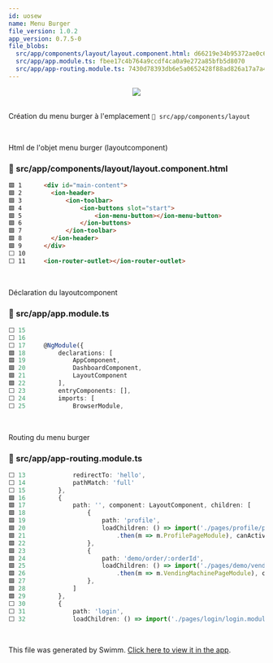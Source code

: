 ```yaml
---
id: uosew
name: Menu Burger
file_version: 1.0.2
app_version: 0.7.5-0
file_blobs:
  src/app/components/layout/layout.component.html: d66219e34b95372ae0c659e3379f5bd220438190
  src/app/app.module.ts: fbee17c4b764a9ccdf4ca0a9e272a85bfb5d8070
  src/app/app-routing.module.ts: 7430d78393db6e5a0652428f88ad826a17a7a44d
---
```


<div align="center"><img src="https://firebasestorage.googleapis.com/v0/b/swimmio-content/o/repositories%2FZ2l0aHViJTNBJTNBaGVtZW5nby1hcHAlM0ElM0FoeXBlcmRlc3RydQ%3D%3D%2Fbfdb978a-eec1-4452-a1f3-a7a808ebb195.gif?alt=media&token=390b58ab-63b7-46b3-adac-922af3253d5c" style="width:'25%'"/></div>

<br/>

Création du menu burger à l'emplacement `📄 src/app/components/layout`

<br/>

Html de l'objet menu burger (layoutcomponent)
<!-- NOTE-swimm-snippet: the lines below link your snippet to Swimm -->
### 📄 src/app/components/layout/layout.component.html
```html
🟩 1      <div id="main-content">
🟩 2        <ion-header>
🟩 3            <ion-toolbar>
🟩 4                <ion-buttons slot="start">
🟩 5                    <ion-menu-button></ion-menu-button>
🟩 6                </ion-buttons>
🟩 7            </ion-toolbar>
🟩 8        </ion-header>
🟩 9      </div>
⬜ 10     
⬜ 11     <ion-router-outlet></ion-router-outlet>
```

<br/>

Déclaration du layoutcomponent
<!-- NOTE-swimm-snippet: the lines below link your snippet to Swimm -->
### 📄 src/app/app.module.ts
```typescript
⬜ 15     
⬜ 16     
⬜ 17     @NgModule({
🟩 18         declarations: [
🟩 19             AppComponent,
🟩 20             DashboardComponent,
🟩 21             LayoutComponent
🟩 22         ],
⬜ 23         entryComponents: [],
⬜ 24         imports: [
⬜ 25             BrowserModule,
```

<br/>

Routing du menu burger
<!-- NOTE-swimm-snippet: the lines below link your snippet to Swimm -->
### 📄 src/app/app-routing.module.ts
```typescript
⬜ 13             redirectTo: 'hello',
⬜ 14             pathMatch: 'full'
⬜ 15         },
🟩 16         {
🟩 17             path: '', component: LayoutComponent, children: [
🟩 18                 {
🟩 19                     path: 'profile',
🟩 20                     loadChildren: () => import('./pages/profile/profile.module')
🟩 21                         .then(m => m.ProfilePageModule), canActivate: [AuthGuard]
🟩 22                 },
🟩 23                 {
🟩 24                     path: 'demo/order/:orderId',
🟩 25                     loadChildren: () => import('./pages/demo/vending-machine/vending-machine.module')
🟩 26                         .then(m => m.VendingMachinePageModule), canActivate: [AuthGuard]
🟩 27                 },
🟩 28             ]
🟩 29         },
⬜ 30         {
⬜ 31             path: 'login',
⬜ 32             loadChildren: () => import('./pages/login/login.module')
```

<br/>

This file was generated by Swimm. [Click here to view it in the app](https://app.swimm.io/repos/Z2l0aHViJTNBJTNBaGVtZW5nby1hcHAlM0ElM0FoeXBlcmRlc3RydQ==/docs/uosew).